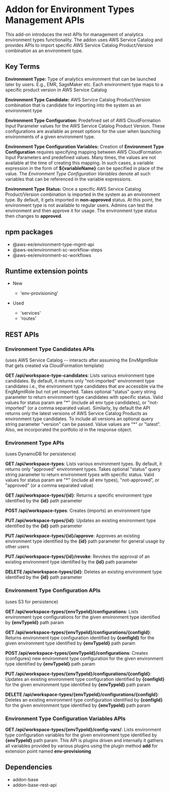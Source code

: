 # Addon for Environment Types Management APIs

This add-on introduces the rest APIs for management of analytics environment types functionality. 
The addon uses AWS Service Catalog and provides APIs to import specific AWS Service Catalog Product/Version combination 
as an environment type.  

## Key Terms

**Environment Type:** Type of analytics environment that can be launched later by users. E.g., EMR, SageMaker etc. Each environment type maps to a specific product version in AWS Service Catalog
 
**Environment Type Candidate:** AWS Service Catalog Product/Version combination that is candidate for importing into the system as an environment type

**Environment Type Configuration:** Predefined set of AWS CloudFormation Input Parameter values for the AWS Service Catalog Product Version. These configurations are available as preset options for the user when launching environments of a given environment type.
 
**Environment Type Configuration Variables:** Creation of **Environment Type Configuration** requires specifying mapping between AWS CloudFormation Input Parameters and predefined values. Many times, the values are not available at the time of creating this mapping. In such cases, a variable expression in the form of **${variableName}** can be specified in place of the value. The *Environment Type Configuration Variables* denote all such variables that can be referenced in the variable expressions.

**Environment Type Status:** Once a specific AWS Service Catalog Product/Version combination is imported in the system as an environment type. By default, it gets imported in **non-approved** status. At this point, the environment type is not available to regular users. Admins can test the environment and then approve it for usage. The environment type status then changes to **approved**. 

## npm packages

- @aws-ee/environment-type-mgmt-api
- @aws-ee/environment-sc-workflow-steps
- @aws-ee/environment-sc-workflows

## Runtime extension points
- New
    - 'env-provisioning'

- Used
    - 'services'
    - 'routes'

## REST APIs
### Environment Type Candidates APIs
(uses AWS Service Catalog -- interacts after assuming the EnvMgmtRole that gets created via CloudFormation template)

**GET /api/workspace-type-candidates**: Lists various environment type candidates. By default, it returns only "not-imported" environment type candidates i.e., the environment type candidates that are accessible via the EngMgmtRole but not yet imported. Takes optional "status" query string parameter to return environment type candidates with specific status. Valid values for status param are "\*" (include all env type candidates), or "not-imported" (or a comma separated value). Similarly, by default the API returns only the latest versions of AWS Service Catalog Products as environment type candidates. To include all versions an optional query string parameter "version" can be passed. Value values are "\*" or "latest". Also, we incorporated the portfolio id in the response object.

### Environment Type APIs
(uses DynamoDB for persistence)

**GET /api/workspace-types**: Lists various environment types. By default, it returns only "approved" environment types. Takes optional "status" query string parameter to return environment types with specific status. Valid values for status param are "\*" (include all env types), "not-approved", or "approved" (or a comma separated value)
 
**GET /api/workspace-types/{id}**: Returns a specific environment type identified by the **{id}** path parameter

**POST /api/workspace-types**: Creates (imports) an environment type 

**PUT /api/workspace-types/{id}**: Updates an existing environment type identified by the **{id}** path parameter

**PUT /api/workspace-types/{id}/approve**: Approves an existing environment type identified by the **{id}** path parameter for general usage by other users

**PUT /api/workspace-types/{id}/revoke**: Revokes the approval of an existing environment type identified by the **{id}** path parameter

**DELETE /api/workspace-types/{id}**: Deletes an existing environment type identified by the **{id}** path parameter

### Environment Type Configuration APIs
(uses S3 for persistence)

**GET /api/workspace-types/{envTypeId}/configurations**: Lists environment type configurations for the given environment type identified by **{envTypeId}** path param

**GET /api/workspace-types/{envTypeId}/configurations/{configId}**: Returns environment type configuration identified by **{configId}** for the given environment type identified by **{envTypeId}** path param

**POST /api/workspace-types/{envTypeId}/configurations**: Creates (configures) new environment type configuration for the given environment type identified by **{envTypeId}** path param

**PUT /api/workspace-types/{envTypeId}/configurations/{configId}**: Updates an existing environment type configuration identified by **{configId}** for the given environment type identified by **{envTypeId}** path param

**DELETE /api/workspace-types/{envTypeId}/configurations/{configId}**: Deletes an existing environment type configuration identified by **{configId}** for the given environment type identified by **{envTypeId}** path param

### Environment Type Configuration Variables APIs

**GET /api/workspace-types/{envTypeId}/config-vars/**: Lists environment type configuration variables for the given environment type identified by **{envTypeId}** path param. This API is plugins driven and internally it gathers all variables provided by various plugins using the plugin method **add** for extension point named **env-provisioning**  

## Dependencies

- addon-base
- addon-base-rest-api
